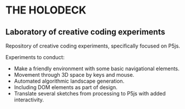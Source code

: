# THE HOLODECK
## Laboratory of creative coding experiments

Repository of creative coding experiments, specifically focused on P5js.

Experiments to conduct:
* Make a friendly environment with some basic navigational elements.
* Movement through 3D space by keys and mouse.
* Automated algorithmic landscape generation.
* Including DOM elements as part of design.
* Translate several sketches from processing to P5js with added interactivity.